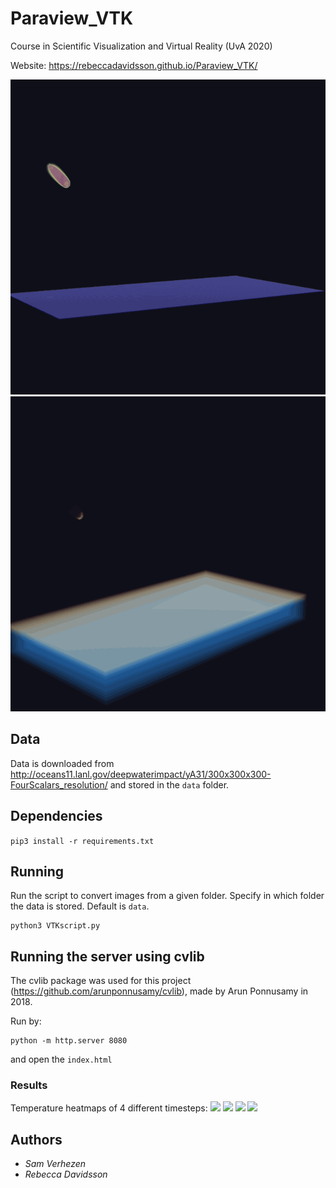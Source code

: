 # Paraview_VTK
Course in Scientific Visualization and Virtual Reality (UvA 2020)

Website:
https://rebeccadavidsson.github.io/Paraview_VTK/


![](GIFS/allscalars.gif)
![](GIFS/prs.gif)

## Data
Data is downloaded from http://oceans11.lanl.gov/deepwaterimpact/yA31/300x300x300-FourScalars_resolution/ and stored in the ```data``` folder.

## Dependencies
```pip3 install -r requirements.txt```

## Running
Run the script to convert images from a given folder.
Specify in which folder the data is stored. Default is ```data```.


```
python3 VTKscript.py
```

## Running the server using cvlib
The cvlib package was used for this project (https://github.com/arunponnusamy/cvlib), made by Arun Ponnusamy in 2018.

Run by:
```
python -m http.server 8080
```
and open the ```index.html```


### Results
Temperature heatmaps of 4 different timesteps:
![](GIFS/temperature_13306.gif)
![](GIFS/temperature_22010.gif)
![](GIFS/temperature_35332.gif)
![](GIFS/temperature_49978.gif)


## Authors
* *Sam Verhezen*
* *Rebecca Davidsson*
